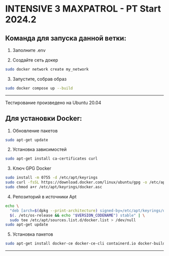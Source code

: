 # INTENSIVE 3 MAXPATROL - PT Start 2024.2

## Команда для запуска данной ветки:

1. Заполните .env

2. Создайте сеть докер

```bash
sudo docker network create my_network
```

3. Запустите, собрав образ

```bash
sudo docker compose up --build
```

---

Тестирование произведено на Ubuntu 20.04

## Для установки Docker:

1. Обновление пакетов

```bash
sudo apt-get update
```

2. Установка зависимостей

```bash
sudo apt-get install ca-certificates curl
```

3. Ключ GPG Docker

```bash
sudo install -m 0755 -d /etc/apt/keyrings
sudo curl -fsSL https://download.docker.com/linux/ubuntu/gpg -o /etc/apt/keyrings/docker.asc
sudo chmod a+r /etc/apt/keyrings/docker.asc
```

4. Репозиторий в источники Apt

```bash
echo \
  "deb [arch=$(dpkg --print-architecture) signed-by=/etc/apt/keyrings/docker.asc] https://download.docker.com/linux/ubuntu \
  $(. /etc/os-release && echo "$VERSION_CODENAME") stable" | \
  sudo tee /etc/apt/sources.list.d/docker.list > /dev/null
sudo apt-get update
```

5. Установка пакетов

```bash
sudo apt-get install docker-ce docker-ce-cli containerd.io docker-buildx-plugin docker-compose-plugin
```

---
